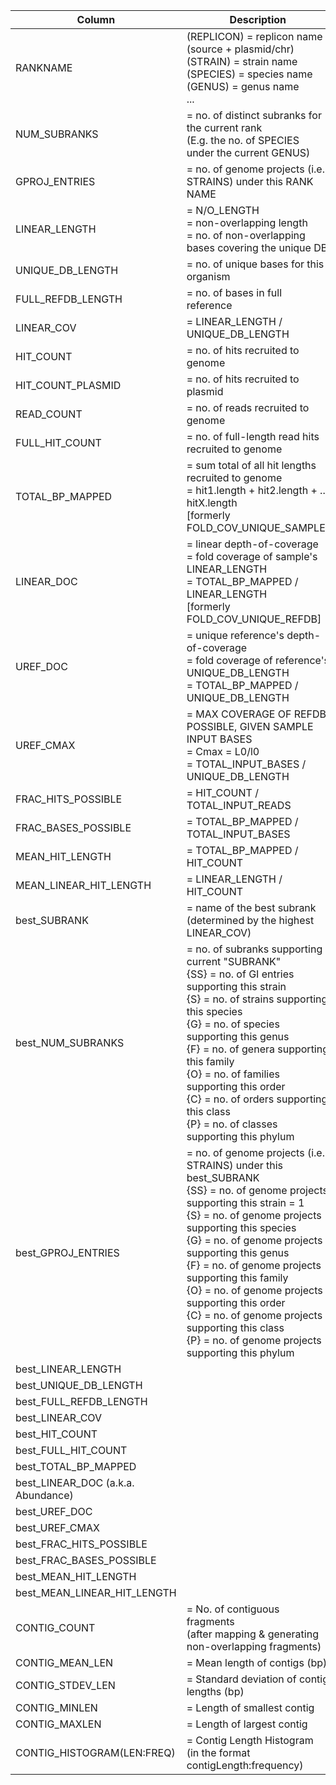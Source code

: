 Column                             | Description
---------------------------------- | -----------------------------------------------------------
RANKNAME                           | (REPLICON)  = replicon name (source + plasmid/chr)<br>(STRAIN)    = strain name<br>(SPECIES)   = species name<br>(GENUS)     = genus name<br>...
NUM_SUBRANKS                       | = no. of distinct subranks for the current rank<br>(E.g.  the no. of SPECIES under the current GENUS)
GPROJ_ENTRIES                      | = no. of genome projects (i.e. STRAINS) under this RANK NAME
LINEAR_LENGTH                      | = N/O_LENGTH<br>= non-overlapping length <br>= no. of non-overlapping bases covering the unique DB
UNIQUE_DB_LENGTH                   | = no. of unique bases for this organism
FULL_REFDB_LENGTH                  | = no. of bases in full reference
LINEAR_COV                         | = LINEAR_LENGTH / UNIQUE_DB_LENGTH
HIT_COUNT                          | = no. of hits recruited to genome
HIT_COUNT_PLASMID                  | = no. of hits recruited to plasmid
READ_COUNT                         | = no. of reads recruited to genome
FULL_HIT_COUNT                     | = no. of full-length read hits recruited to genome
TOTAL_BP_MAPPED                    | = sum total of all hit lengths recruited to genome<br>= hit1.length + hit2.length + ... hitX.length<br>[formerly FOLD_COV_UNIQUE_SAMPLE]
LINEAR_DOC                         | = linear depth-of-coverage<br>= fold coverage of sample's LINEAR_LENGTH <br>= TOTAL_BP_MAPPED / LINEAR_LENGTH<br>[formerly FOLD_COV_UNIQUE_REFDB]
UREF_DOC                           | = unique reference's depth-of-coverage<br>= fold coverage of reference's UNIQUE_DB_LENGTH<br>= TOTAL_BP_MAPPED / UNIQUE_DB_LENGTH
UREF_CMAX                          | = MAX COVERAGE OF REFDB POSSIBLE, GIVEN SAMPLE INPUT BASES<br>= Cmax = L0/l0 <br>= TOTAL_INPUT_BASES / UNIQUE_DB_LENGTH
FRAC_HITS_POSSIBLE                 | = HIT_COUNT / TOTAL_INPUT_READS
FRAC_BASES_POSSIBLE                | = TOTAL_BP_MAPPED / TOTAL_INPUT_BASES
MEAN_HIT_LENGTH                    | = TOTAL_BP_MAPPED / HIT_COUNT
MEAN_LINEAR_HIT_LENGTH             | = LINEAR_LENGTH / HIT_COUNT
best_SUBRANK                       | = name of the best subrank (determined by the highest LINEAR_COV)
best_NUM_SUBRANKS                  | = no. of subranks supporting current "SUBRANK"<br>{SS} = no. of GI entries supporting this strain<br>{S}  = no. of strains supporting this species<br>{G}  = no. of species supporting this genus<br>{F}  = no. of genera supporting this family<br>{O}  = no. of families supporting this order <br>{C}  = no. of orders supporting this class<br>{P}  = no. of classes supporting this phylum
best_GPROJ_ENTRIES                 | = no. of genome projects (i.e. STRAINS) under this best_SUBRANK<br>{SS} = no. of genome projects supporting this strain = 1<br>{S}  = no. of genome projects supporting this species<br>{G}  = no. of genome projects supporting this genus<br>{F}  = no. of genome projects supporting this family<br>{O}  = no. of genome projects supporting this order<br>{C}  = no. of genome projects supporting this class<br>{P}  = no. of genome projects supporting this phylum
best_LINEAR_LENGTH                 |
best_UNIQUE_DB_LENGTH              |
best_FULL_REFDB_LENGTH             |
best_LINEAR_COV                    |
best_HIT_COUNT                     |
best_FULL_HIT_COUNT                |
best_TOTAL_BP_MAPPED               |
best_LINEAR_DOC (a.k.a. Abundance) |
best_UREF_DOC                      |
best_UREF_CMAX                     |
best_FRAC_HITS_POSSIBLE            |
best_FRAC_BASES_POSSIBLE           |
best_MEAN_HIT_LENGTH               |
best_MEAN_LINEAR_HIT_LENGTH        |
CONTIG_COUNT                       |  = No. of contiguous fragments<br> (after mapping & generating non-overlapping fragments)
CONTIG_MEAN_LEN                    |  = Mean length of contigs (bp)
CONTIG_STDEV_LEN                   |  = Standard deviation of contig lengths (bp)
CONTIG_MINLEN                      |  = Length of smallest contig
CONTIG_MAXLEN                      |  = Length of largest contig
CONTIG_HISTOGRAM(LEN:FREQ)         |  = Contig Length Histogram<br> (in the format contigLength:frequency)
